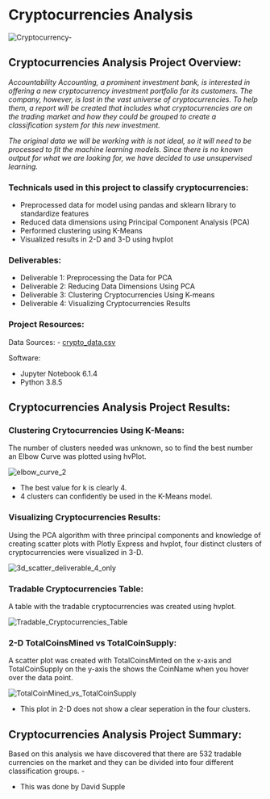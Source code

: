 # Cryptocurrencies Analysis
![Cryptocurrency-](https://user-images.githubusercontent.com/36451701/139772328-3f1d9036-2170-4394-ab51-8ca37e5bbb51.jpg)


##  Cryptocurrencies Analysis Project Overview:
*Accountability Accounting, a prominent investment bank, is interested in offering a new cryptocurrency investment portfolio for its customers. The company, however, is lost in the vast universe of cryptocurrencies. To help them, a report will be created that includes what cryptocurrencies are on the trading market and how they could be grouped to create a classification system for this new investment.*

*The original data we will be working with is not ideal, so it will need to be processed to fit the machine learning models. Since there is no known output for what we are  looking for, we have decided to use unsupervised learning.*


### Technicals used in this project to classify cryptocurrencies:
- Preprocessed data for model using pandas and sklearn library to standardize features
- Reduced data dimensions using Principal Component Analysis (PCA)
- Performed clustering using K-Means
- Visualized results in 2-D and 3-D using hvplot

### Deliverables:
- Deliverable 1: Preprocessing the Data for PCA
- Deliverable 2: Reducing Data Dimensions Using PCA
- Deliverable 3: Clustering Cryptocurrencies Using K-means
- Deliverable 4: Visualizing Cryptocurrencies Results

### Project Resources:
Data Sources:
     - [crypto_data.csv](https://github.com/DSupps/Cryptocurrencies/blob/main/Resources/crypto_data.csv)

Software:
- Jupyter Notebook 6.1.4
- Python 3.8.5
     
  
## Cryptocurrencies Analysis Project Results:

### Clustering Crytocurrencies Using K-Means:
The number of clusters needed was unknown, so to find the best number an Elbow Curve was plotted using hvPlot.

![elbow_curve_2](https://user-images.githubusercontent.com/36451701/130334995-7179d5dc-f5f4-4079-bf56-4004fd5fb54a.png)
- The best value for k is clearly 4.
- 4 clusters can confidently be used in the K-Means model.

### Visualizing Cryptocurrencies Results:
Using the PCA algorithm with three principal components and knowledge of creating scatter plots with Plotly Express and hvplot, four distinct clusters of cryptocurrencies were visualized in 3-D. 

![3d_scatter_deliverable_4_only](https://user-images.githubusercontent.com/36451701/130335173-cc1c7815-17d1-467d-8b99-0d11fa055651.png)

### Tradable Cryptocurrencies Table:
A table with the tradable cryptocurrencies was created using hvplot.

![Tradable_Cryptocurrencies_Table](https://user-images.githubusercontent.com/36451701/130335227-52ad1028-4b3e-4ac7-b5df-62e4b9c4e41c.png)

### 2-D TotalCoinsMined vs TotalCoinSupply:
A scatter plot was created with TotalCoinsMinted on the x-axis and TotalCoinSupply on the y-axis the shows the CoinName when you hover over the data point.

![TotalCoinMined_vs_TotalCoinSupply](https://user-images.githubusercontent.com/36451701/130335269-adfcc66f-f50f-4537-82b1-38471284d9be.png)
- This plot in 2-D does not show a clear seperation in the four clusters.

## Cryptocurrencies Analysis Project Summary:
Based on this analysis we have discovered that there are 532 tradable currencies on the market and they can be divided into four different classification groups. -

- This was done by David Supple
